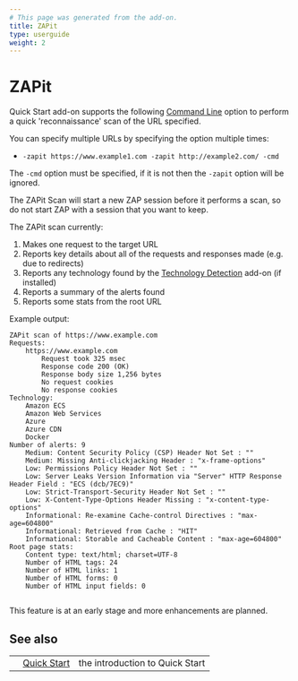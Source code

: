 ```yaml
---
# This page was generated from the add-on.
title: ZAPit
type: userguide
weight: 2
---
```


# ZAPit

Quick Start add-on supports the following [Command Line](/docs/desktop/addons/quick-start/cmdline/) option to perform a quick 'reconnaissance' scan of the URL specified.

You can specify multiple URLs by specifying the option multiple times:

* `-zapit https://www.example1.com -zapit http://example2.com/ -cmd`

The `-cmd` option must be specified, if it is not then the `-zapit` option will be ignored.

The ZAPit Scan will start a new ZAP session before it performs a scan, so do not start ZAP with a session that you want to keep.

The ZAPit scan currently:

1. Makes one request to the target URL
2. Reports key details about all of the requests and responses made (e.g. due to redirects)
3. Reports any technology found by the [Technology Detection](/docs/desktop/addons/technology-detection/) add-on (if installed)
4. Reports a summary of the alerts found
5. Reports some stats from the root URL

Example output:

```
ZAPit scan of https://www.example.com
Requests:
	https://www.example.com
		Request took 325 msec
		Response code 200 (OK)
		Response body size 1,256 bytes
		No request cookies
		No response cookies
Technology:
	Amazon ECS
	Amazon Web Services
	Azure
	Azure CDN
	Docker
Number of alerts: 9
	Medium: Content Security Policy (CSP) Header Not Set : ""
	Medium: Missing Anti-clickjacking Header : "x-frame-options"
	Low: Permissions Policy Header Not Set : ""
	Low: Server Leaks Version Information via "Server" HTTP Response Header Field : "ECS (dcb/7EC9)"
	Low: Strict-Transport-Security Header Not Set : ""
	Low: X-Content-Type-Options Header Missing : "x-content-type-options"
	Informational: Re-examine Cache-control Directives : "max-age=604800"
	Informational: Retrieved from Cache : "HIT"
	Informational: Storable and Cacheable Content : "max-age=604800"
Root page stats:
	Content type: text/html; charset=UTF-8
	Number of HTML tags: 24
	Number of HTML links: 1
	Number of HTML forms: 0
	Number of HTML input fields: 0
	
```

This feature is at an early stage and more enhancements are planned.

## See also

|   |                                                  |                                 |
|---|--------------------------------------------------|---------------------------------|
|   | [Quick Start](/docs/desktop/addons/quick-start/) | the introduction to Quick Start |
